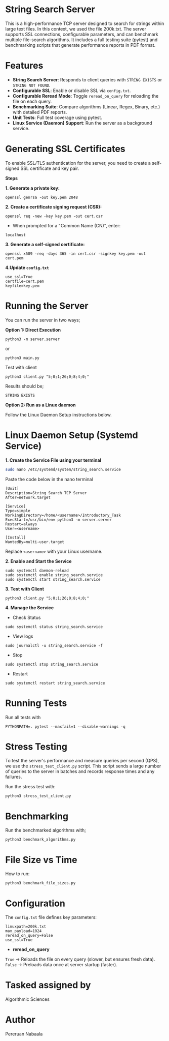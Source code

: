 # String Search Server

This is a high-performance TCP server designed to search for strings within large text files. In this context, we used the file 200k.txt. The server supports SSL connections, configurable parameters, and can benchmark multiple file-search algorithms. It includes a full testing suite (pytest) and benchmarking scripts that generate performance reports in PDF format.

# Features

- **String Search Server**: Responds to client queries with ``STRING EXISTS`` or ``STRING NOT FOUND``.
- **Configurable SSL**: Enable or disable SSL via ``config.txt``.
- **Configurable Reread Mode**: Toggle ``reread_on_query`` for reloading the file on each query.
- **Benchmarking Suite**: Compare algorithms (Linear, Regex, Binary, etc.) with detailed PDF reports.
- **Unit Tests**: Full test coverage using pytest.
- **Linux Service (Daemon) Support**: Run the server as a background service.

# Generating SSL Certificates
To enable SSL/TLS authentication for the server, you need to create a self-signed SSL certificate and key pair.

**Steps**

**1. Generate a private key:**
```
openssl genrsa -out key.pem 2048
```
**2. Create a certificate signing request (CSR):**
```
openssl req -new -key key.pem -out cert.csr
```
- When prompted for a "Common Name (CN)", enter:
```
localhost
```
**3. Generate a self-signed certificate:**
```
openssl x509 -req -days 365 -in cert.csr -signkey key.pem -out cert.pem
```
**4.Update ``config.txt``**
```
use_ssl=True
certfile=cert.pem
keyfile=key.pem
```

# Running the Server

You can run the server in two ways;

**Option 1: Direct Execution**
```
python3 -m server.server
```
or

```
python3 main.py
```

Test with client

```
python3 client.py "5;0;1;26;0;8;4;0;"
```

Results should be;
```
STRING EXISTS
```

**Option 2: Run as a Linux daemon**

Follow the Linux Daemon Setup instructions below.

# Linux Daemon Setup (Systemd Service)

**1. Create the Service File using your terminal**
```bash
sudo nano /etc/systemd/system/string_search.service
```

Paste the code below in the nano terminal
```
[Unit]
Description=String Search TCP Server
After=network.target

[Service]
Type=simple
WorkingDirectory=/home/<username>/Introductory_Task
ExecStart=/usr/bin/env python3 -m server.server
Restart=always
User=<username>

[Install]
WantedBy=multi-user.target
```
Replace ```<username>``` with your Linux username.

**2. Enable and Start the Service**
```
sudo systemctl daemon-reload
sudo systemctl enable string_search.service
sudo systemctl start string_search.service
```

**3. Test with Client**
```
python3 client.py "5;0;1;26;0;8;4;0;"
```

**4. Manage the Service**
- Check Status
```
sudo systemctl status string_search.service
```
- View logs
```
sudo journalctl -u string_search.service -f
```
- Stop
```
sudo systemctl stop string_search.service
```
- Restart
```
sudo systemctl restart string_search.service
```

# Running Tests
Run all tests with 
```
PYTHONPATH=. pytest --maxfail=1 --disable-warnings -q
```

# Stress Testing
To test the server's performance and measure queries per second (QPS), we use the ``stress_test_client.py`` script.
This script sends a large number of queries to the server in batches and records response times and any failures.

Run the stress test with:
```
python3 stress_test_client.py
``` 

# Benchmarking
Run the benchmarked algorithms with;

```
python3 benchmark_algorithms.py
```

# File Size vs Time
How to run:

```
python3 benchmark_file_sizes.py
```

# Configuration
The ``config.txt`` file defines key parameters:
```
linuxpath=200k.txt
max_payload=1024
reread_on_query=False
use_ssl=True
```

- **reread_on_query**

``True`` → Reloads the file on every query (slower, but ensures fresh data).  
``False`` → Preloads data once at server startup (faster).

# Tasked assigned by
Algorithmic Sciences

# Author
Pereruan Nabaala





